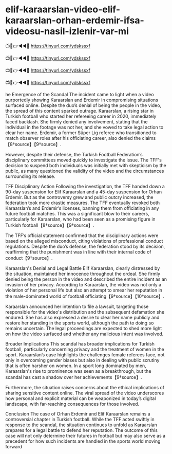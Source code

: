 # elif-karaarslan-video-elif-karaarslan-orhan-erdemir-ifsa-videosu-nasil-izlenir-var-mi

📺📱👉◄◄🔴 https://tinyurl.com/ydskssxf

📺📱👉◄◄🔴 https://tinyurl.com/ydskssxf

📺📱👉◄◄🔴 https://tinyurl.com/ydskssxf

📺📱👉◄◄🔴 https://tinyurl.com/ydskssxf


he Emergence of the Scandal The incident came to light when a video purportedly showing Karaarslan and Erdemir in compromising situations surfaced online. Despite the duo’s denial of being the people in the video, the spread of this content sparked outrage. Karaarslan, a rising star in Turkish football who started her refereeing career in 2020, immediately faced backlash. She firmly denied any involvement, stating that the individual in the footage was not her, and she vowed to take legal action to clear her name. Erdemir, a former Süper Lig referee who transitioned to match observer roles after his officiating career, also denied the claims【8†source】【9†source】.

However, despite their defense, the Turkish Football Federation’s disciplinary committees moved quickly to investigate the issue. The TFF's decision to suspend both individuals was initially met with skepticism by the public, as many questioned the validity of the video and the circumstances surrounding its release.

TFF Disciplinary Action Following the investigation, the TFF handed down a 90-day suspension for Elif Karaarslan and a 45-day suspension for Orhan Erdemir. But as the controversy grew and public outcry increased, the federation took more drastic measures. The TFF eventually revoked both Karaarslan’s and Erdemir’s licenses, banning them from officiating in any future football matches. This was a significant blow to their careers, particularly for Karaarslan, who had been seen as a promising figure in Turkish football【8†source】【9†source】.

The TFF’s official statement confirmed that the disciplinary actions were based on the alleged misconduct, citing violations of professional conduct regulations. Despite the duo’s defense, the federation stood by its decision, reaffirming that the punishment was in line with their internal code of conduct【9†source】.

Karaarslan's Denial and Legal Battle Elif Karaarslan, clearly distressed by the situation, maintained her innocence throughout the ordeal. She firmly denied being the person in the video and described the entire incident as an invasion of her privacy. According to Karaarslan, the video was not only a violation of her personal life but also an attempt to smear her reputation in the male-dominated world of football officiating【9†source】【10†source】.

Karaarslan announced her intention to file a lawsuit, targeting those responsible for the video's distribution and the subsequent defamation she endured. She has also expressed a desire to clear her name publicly and restore her standing in the sports world, although the path to doing so remains uncertain. The legal proceedings are expected to shed more light on how the video surfaced and whether any malicious intent was involved.

Broader Implications This scandal has broader implications for Turkish football, particularly concerning privacy and the treatment of women in the sport. Karaarslan’s case highlights the challenges female referees face, not only in overcoming gender biases but also in dealing with public scrutiny that is often harsher on women. In a sport long dominated by men, Karaarslan's rise to prominence was seen as a breakthrough, but the scandal has cast a shadow over her achievements【9†source】.

Furthermore, the situation raises concerns about the ethical implications of sharing sensitive content online. The viral spread of the video underscores how personal and explicit material can be weaponized in today’s digital landscape, with far-reaching consequences for those involved.

Conclusion The case of Orhan Erdemir and Elif Karaarslan remains a controversial chapter in Turkish football. While the TFF acted swiftly in response to the scandal, the situation continues to unfold as Karaarslan prepares for a legal battle to defend her reputation. The outcome of this case will not only determine their futures in football but may also serve as a precedent for how such incidents are handled in the sports world moving forward
